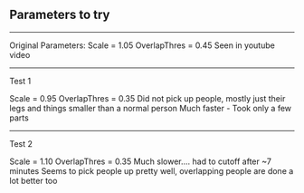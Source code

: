 ## Parameters to try
-----------------------------

Original Parameters:
Scale = 1.05
OverlapThres = 0.45
Seen in youtube video

-----------------------------
Test 1

Scale = 0.95
OverlapThres = 0.35
Did not pick up people, mostly just their legs and things smaller than a normal person
Much faster - Took only a few parts

-----------------------------
Test 2

Scale = 1.10
OverlapThres = 0.35
Much slower.... had to cutoff after ~7 minutes
Seems to pick people up pretty well, overlapping people are done a lot better too
